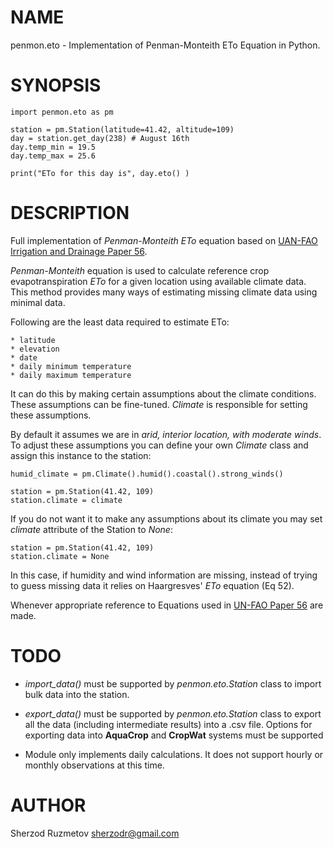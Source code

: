 # NAME

penmon.eto - Implementation of Penman-Monteith ETo Equation in Python.

# SYNOPSIS

    import penmon.eto as pm
    
    station = pm.Station(latitude=41.42, altitude=109)
    day = station.get_day(238) # August 16th
    day.temp_min = 19.5
    day.temp_max = 25.6
    
    print("ETo for this day is", day.eto() )

# DESCRIPTION

Full implementation of *Penman-Monteith* *ETo* equation based on 
[UAN-FAO Irrigation and Drainage Paper 56][1].

*Penman-Monteith* equation is used to calculate reference crop evapotranspiration *ETo* 
for a given location using available climate data. This method provides many ways of estimating
missing climate data using minimal data.

Following are the least data required to estimate ETo:

    * latitude
    * elevation
    * date
    * daily minimum temperature
    * daily maximum temperature

It can do this by making certain assumptions about the climate conditions. These assumptions
can be fine-tuned. *Climate* is responsible for setting these assumptions.

By default it assumes we are in *arid, interior location, with moderate winds*. 
To adjust these assumptions you can define your own *Climate* class and assign 
this instance to the station:

    humid_climate = pm.Climate().humid().coastal().strong_winds()

    station = pm.Station(41.42, 109)
    station.climate = climate
    
If you do not want it to make any assumptions about its climate you may set *climate* attribute
of the Station to *None*:

    station = pm.Station(41.42, 109)
    station.climate = None

In this case, if humidity and wind information are missing, instead of trying to guess missing data
it relies on Haargresves' *ETo* equation (Eq 52). 

Whenever appropriate reference to Equations used in [UN-FAO Paper 56][1] are made.

# TODO

 * *import_data()* must be supported by *penmon.eto.Station* class to import
   bulk data into the station.
 
 * *export_data()* must be supported by *penmon.eto.Station* class to export
   all the data (including intermediate results) into a .csv file. 
   Options for exporting data into **AquaCrop** and **CropWat** systems must be
   supported
 
 * Module only implements daily calculations. It does not support hourly or monthly
observations at this time.

# AUTHOR

 Sherzod Ruzmetov <sherzodr@gmail.com>
 
 
 [1]: http://www.fao.org/3/X0490E/x0490e00.htm
